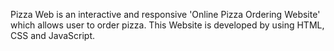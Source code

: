 Pizza Web is an interactive and responsive 'Online Pizza Ordering Website' which allows user to order pizza. This Website is developed by using HTML, CSS and JavaScript.

